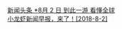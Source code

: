   
[新闻头条 *8月 2 日  到此一游  看懂全球](http://www.dianyue.me/archives/867/a1wriqv4lon1ygcx/)  
[小龙虾新闻早报，来了！[2018-8-2]](http://www.dianyue.me/archives/088/jnv3ed5uuhmalqlb/)